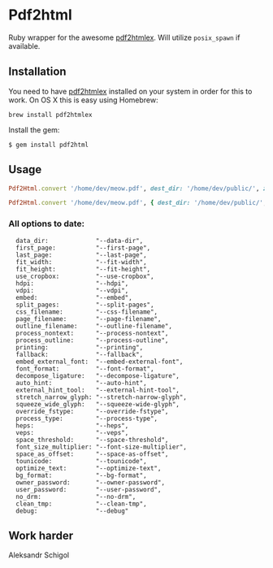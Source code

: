 # Pdf2html

Ruby wrapper for the awesome [pdf2htmlex](https://github.com/coolwanglu/pdf2htmlEX). Will utilize `posix_spawn` if available.

## Installation

You need to have [pdf2htmlex](https://github.com/coolwanglu/pdf2htmlEX) installed on your system in order for this to work.
On OS X this is easy using Homebrew:

    brew install pdf2htmlex

Install the gem:

    $ gem install pdf2html

## Usage

```ruby
Pdf2Html.convert '/home/dev/meow.pdf', dest_dir: '/home/dev/public/', zoom: 1.5

Pdf2Html.convert '/home/dev/meow.pdf', { dest_dir: '/home/dev/public/', zoom: 1.5 }, "your_awesome_optional_html_filename.html"
```
### All options to date:

      data_dir:             "--data-dir",
      first_page:           "--first-page",
      last_page:            "--last-page",
      fit_width:            "--fit-width",
      fit_height:           "--fit-height",
      use_cropbox:          "--use-cropbox",
      hdpi:                 "--hdpi",
      vdpi:                 "--vdpi",
      embed:                "--embed",
      split_pages:          "--split-pages",
      css_filename:         "--css-filename",
      page_filename:        "--page-filename",
      outline_filename:     "--outline-filename",
      process_nontext:      "--process-nontext",
      process_outline:      "--process-outline",
      printing:             "--printing",
      fallback:             "--fallback",
      embed_external_font:  "--embed-external-font",
      font_format:          "--font-format",
      decompose_ligature:   "--decompose-ligature",
      auto_hint:            "--auto-hint",
      external_hint_tool:   "--external-hint-tool",
      stretch_narrow_glyph: "--stretch-narrow-glyph",
      squeeze_wide_glyph:   "--squeeze-wide-glyph",
      override_fstype:      "--override-fstype",
      process_type:         "--process-type",
      heps:                 "--heps",
      veps:                 "--veps",
      space_threshold:      "--space-threshold",
      font_size_multiplier: "--font-size-multiplier",
      space_as_offset:      "--space-as-offset",
      tounicode:            "--tounicode",
      optimize_text:        "--optimize-text",
      bg_format:            "--bg-format",
      owner_password:       "--owner-password",
      user_password:        "--user-password",
      no_drm:               "--no-drm",
      clean_tmp:            "--clean-tmp",
      debug:                "--debug"

## Work harder
Aleksandr Schigol
